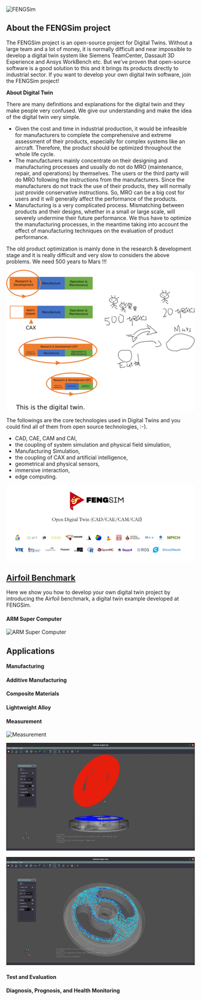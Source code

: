 ![FENGSim](images/Fengsim_logo_hi_2.png)

## About the FENGSim project

The FENGSim project is an open-source project for Digital Twins. Without a large team and a lot of money, it is normally difficult and near impossible to develop a digital twin system like Siemens TeamCenter, Dassault 3D Experience and Ansys WorkBench etc. But we’ve proven that open-source software is a good solution to this and it brings its products directly to industrial sector. If you want to develop your own digital twin software, join the FENGSim project!

**About Digital Twin**

There are many definitions and explanations for the digital twin and they make people very confused. We give our understanding and make the idea of the digital twin very simple.

- Given the cost and time in industrial production, it would be infeasible for manufacturers to complete the comprehensive and extreme assessment of their products, especially for complex systems like an aircraft. Therefore, the product should be optimized throughout the whole life cycle. 
- The manufacturers mainly concentrate on their designing and manufacturing processes and usually do not do MRO (maintenance, repair, and operations) by themselves. The users or the third party will do MRO following the instructions from the manufacturers. Since the manufacturers do not track the use of their products, they will normally just provide conservative instructions. So, MRO can be a big cost for users and it will generally affect the performance of the products.
- Manufacturing is a very complicated process. Mismatching between products and their designs, whether in a small or large scale, will severely undermine their future performance. We thus have to optimize the manufacturing processes, in the meantime taking into account the effect of manufacturing techniques on the evaluation of product performance. 

The old product optimization is mainly done in the research & development stage and it is really difficult and very slow to considers the above problems. We need 500 years to Mars !!!



![old research way](images/dt1.png)



The followings are the core technologies used in Digital Twins and you could find all of them from open source technologies, :-).

- CAD, CAE, CAM and CAI,
- the coupling of system simulation and physical field simulation,
- Manufacturing Simulation,
- the coupling of CAX and artificial intelligence,
- geometrical and physical sensors,
- immersive interaction,
- edge computing.

![open source software](images/FENGSim.png)

## [Airfoil Benchmark](https://github.com/fengsim/FENGSim-Dev/wiki/Home)

Here we show you how to develop your own digital twin project by introducing the Airfoil benchmark, a digital twin example developed at FENGSim.   

#### ARM Super Computer

![ARM Super Computer](images/Mark-1.png)

## Applications

#### Manufacturing

#### Additive Manufacturing

#### Composite Materials

#### Lightweight Alloy

#### Measurement

![Measurement](images/meas1.jpg)

![Measurement](images/meas2.jpg)

![Measurement](images/meas3.jpg)

#### Test and Evaluation

#### Diagnosis, Prognosis, and Health Monitoring

